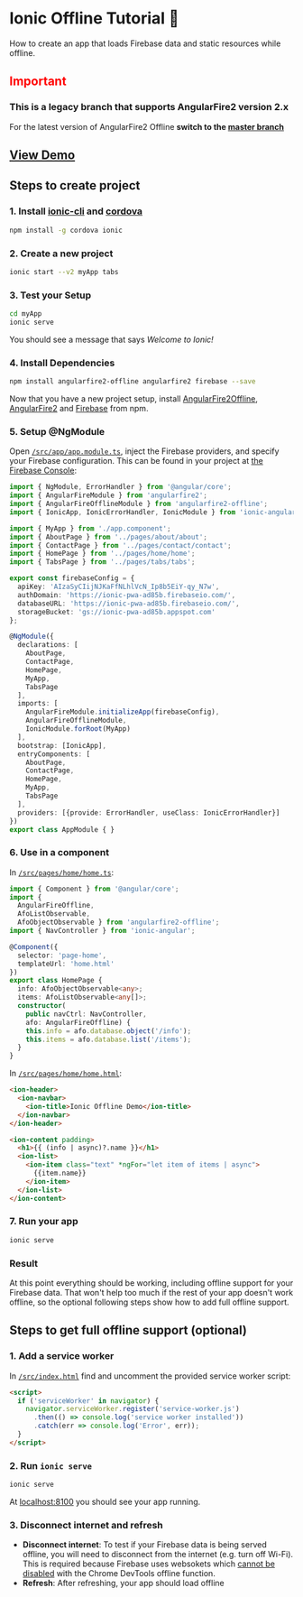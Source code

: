 # Ionic Offline Tutorial 📘

How to create an app that loads Firebase data and static resources while offline.

## <span style="color:red">Important</span>

### This is a legacy branch that supports AngularFire2 version 2.x

For the latest version of AngularFire2 Offline **switch to the [master branch](https://github.com/adriancarriger/angularfire2-offline/tree/master/examples/ionic#ionic-offline-tutorial-)**

## [View Demo](https://ionic-pwa-ad85b.firebaseapp.com)

## Steps to create project

### 1. Install [ionic-cli](https://www.npmjs.com/package/ionic) and [cordova](https://www.npmjs.com/package/cordova)

```bash
npm install -g cordova ionic
```

### 2. Create a new project

```bash
ionic start --v2 myApp tabs
```

### 3. Test your Setup

```bash
cd myApp
ionic serve
```

You should see a message that says *Welcome to Ionic!*

### 4. Install Dependencies

```bash
npm install angularfire2-offline angularfire2 firebase --save
```

Now that you have a new project setup, install [AngularFire2Offline](https://www.npmjs.com/package/angularfire2-offline), [AngularFire2](https://www.npmjs.com/package/angularfire2) and [Firebase](https://www.npmjs.com/package/firebase) from npm.

### 5. Setup @NgModule

Open [`/src/app/app.module.ts`](https://github.com/adriancarriger/angularfire2-offline/blob/two/examples/ionic/src/app/app.module.ts), inject the Firebase providers, and specify your Firebase configuration.
This can be found in your project at [the Firebase Console](https://console.firebase.google.com):

```ts
import { NgModule, ErrorHandler } from '@angular/core';
import { AngularFireModule } from 'angularfire2';
import { AngularFireOfflineModule } from 'angularfire2-offline';
import { IonicApp, IonicErrorHandler, IonicModule } from 'ionic-angular';

import { MyApp } from './app.component';
import { AboutPage } from '../pages/about/about';
import { ContactPage } from '../pages/contact/contact';
import { HomePage } from '../pages/home/home';
import { TabsPage } from '../pages/tabs/tabs';

export const firebaseConfig = {
  apiKey: 'AIzaSyCIijNJKaFfNLhlVcN_Ip8b5EiY-qy_N7w',
  authDomain: 'https://ionic-pwa-ad85b.firebaseio.com/',
  databaseURL: 'https://ionic-pwa-ad85b.firebaseio.com/',
  storageBucket: 'gs://ionic-pwa-ad85b.appspot.com'
};

@NgModule({
  declarations: [
    AboutPage,
    ContactPage,
    HomePage,
    MyApp,
    TabsPage
  ],
  imports: [
    AngularFireModule.initializeApp(firebaseConfig),
    AngularFireOfflineModule,
    IonicModule.forRoot(MyApp)
  ],
  bootstrap: [IonicApp],
  entryComponents: [
    AboutPage,
    ContactPage,
    HomePage,
    MyApp,
    TabsPage
  ],
  providers: [{provide: ErrorHandler, useClass: IonicErrorHandler}]
})
export class AppModule { }

```

### 6. Use in a component

In [`/src/pages/home/home.ts`](https://github.com/adriancarriger/angularfire2-offline/blob/two/examples/ionic/src/pages/home/home.ts):

```ts
import { Component } from '@angular/core';
import {
  AngularFireOffline,
  AfoListObservable,
  AfoObjectObservable } from 'angularfire2-offline';
import { NavController } from 'ionic-angular';

@Component({
  selector: 'page-home',
  templateUrl: 'home.html'
})
export class HomePage {
  info: AfoObjectObservable<any>;
  items: AfoListObservable<any[]>;
  constructor(
    public navCtrl: NavController,
    afo: AngularFireOffline) {
    this.info = afo.database.object('/info');
    this.items = afo.database.list('/items');
  }
}
```

In [`/src/pages/home/home.html`](https://github.com/adriancarriger/angularfire2-offline/blob/two/examples/ionic/src/pages/home/home.html):

```html
<ion-header>
  <ion-navbar>
    <ion-title>Ionic Offline Demo</ion-title>
  </ion-navbar>
</ion-header>

<ion-content padding>
  <h1>{{ (info | async)?.name }}</h1>
  <ion-list>
    <ion-item class="text" *ngFor="let item of items | async">
      {{item.name}}
    </ion-item>
  </ion-list>
</ion-content>
```

### 7. Run your app

```bash
ionic serve
```

### Result

At this point everything should be working, including offline support for your Firebase data. That won't help too much if the rest of your app doesn't work offline, so the optional following steps show how to add full offline support.

## Steps to get full offline support (optional)

### 1. Add a service worker

In [`/src/index.html`](https://github.com/adriancarriger/angularfire2-offline/blob/two/examples/ionic/src/index.html#L17-L23) find and uncomment the provided service worker script:

```html
<script>
  if ('serviceWorker' in navigator) {
    navigator.serviceWorker.register('service-worker.js')
      .then(() => console.log('service worker installed'))
      .catch(err => console.log('Error', err));
  }
</script>
```

### 2. Run `ionic serve`

```bash
ionic serve
```

At [localhost:8100](http://localhost:8100/) you should see your app running.

### 3. Disconnect internet and refresh

- **Disconnect internet**: To test if your Firebase data is being served offline, you will need to disconnect from the internet (e.g. turn off Wi-Fi). This is required because Firebase uses websokets which [cannot be disabled](http://stackoverflow.com/a/38730831/5357459) with the Chrome DevTools offline function.
- **Refresh**: After refreshing, your app should load offline
